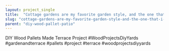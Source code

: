 ```yaml
---
layout: project_single
title:  "Cottage gardens are my favorite garden style, and the one that I feel most at ho"
slug: "cottage-gardens-are-my-favorite-garden-style-and-the-one-that-i-feel-most-at"
parent: "diy-wood-pallet-patio"
---
```

DIY Wood Pallets Made Terrace Project #WoodProjectsDiyYards  #gardenandterrace #pallets #project #terrace #woodprojectsdiyyards